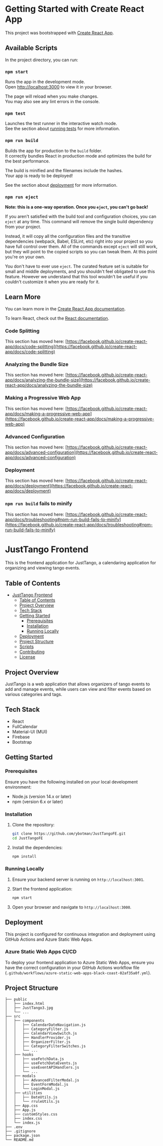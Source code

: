 # Getting Started with Create React App

This project was bootstrapped with [Create React App](https://github.com/facebook/create-react-app).

## Available Scripts

In the project directory, you can run:

### `npm start`

Runs the app in the development mode.\
Open [http://localhost:3000](http://localhost:3000) to view it in your browser.

The page will reload when you make changes.\
You may also see any lint errors in the console.

### `npm test`

Launches the test runner in the interactive watch mode.\
See the section about [running tests](https://facebook.github.io/create-react-app/docs/running-tests) for more information.

### `npm run build`

Builds the app for production to the `build` folder.\
It correctly bundles React in production mode and optimizes the build for the best performance.

The build is minified and the filenames include the hashes.\
Your app is ready to be deployed!

See the section about [deployment](https://facebook.github.io/create-react-app/docs/deployment) for more information.

### `npm run eject`

**Note: this is a one-way operation. Once you `eject`, you can't go back!**

If you aren't satisfied with the build tool and configuration choices, you can `eject` at any time. This command will remove the single build dependency from your project.

Instead, it will copy all the configuration files and the transitive dependencies (webpack, Babel, ESLint, etc) right into your project so you have full control over them. All of the commands except `eject` will still work, but they will point to the copied scripts so you can tweak them. At this point you're on your own.

You don't have to ever use `eject`. The curated feature set is suitable for small and middle deployments, and you shouldn't feel obligated to use this feature. However we understand that this tool wouldn't be useful if you couldn't customize it when you are ready for it.

## Learn More

You can learn more in the [Create React App documentation](https://facebook.github.io/create-react-app/docs/getting-started).

To learn React, check out the [React documentation](https://reactjs.org/).

### Code Splitting

This section has moved here: [https://facebook.github.io/create-react-app/docs/code-splitting](https://facebook.github.io/create-react-app/docs/code-splitting)

### Analyzing the Bundle Size

This section has moved here: [https://facebook.github.io/create-react-app/docs/analyzing-the-bundle-size](https://facebook.github.io/create-react-app/docs/analyzing-the-bundle-size)

### Making a Progressive Web App

This section has moved here: [https://facebook.github.io/create-react-app/docs/making-a-progressive-web-app](https://facebook.github.io/create-react-app/docs/making-a-progressive-web-app)

### Advanced Configuration

This section has moved here: [https://facebook.github.io/create-react-app/docs/advanced-configuration](https://facebook.github.io/create-react-app/docs/advanced-configuration)

### Deployment

This section has moved here: [https://facebook.github.io/create-react-app/docs/deployment](https://facebook.github.io/create-react-app/docs/deployment)

### `npm run build` fails to minify

This section has moved here: [https://facebook.github.io/create-react-app/docs/troubleshooting#npm-run-build-fails-to-minify](https://facebook.github.io/create-react-app/docs/troubleshooting#npm-run-build-fails-to-minify)


# JustTango Frontend

This is the frontend application for JustTango, a calendaring application for organizing and viewing tango events.

## Table of Contents

- [JustTango Frontend](#justtango-frontend)
  - [Table of Contents](#table-of-contents)
  - [Project Overview](#project-overview)
  - [Tech Stack](#tech-stack)
  - [Getting Started](#getting-started)
    - [Prerequisites](#prerequisites)
    - [Installation](#installation)
    - [Running Locally](#running-locally)
  - [Deployment](#deployment)
  - [Project Structure](#project-structure)
  - [Scripts](#scripts)
  - [Contributing](#contributing)
  - [License](#license)

## Project Overview

JustTango is a web application that allows organizers of tango events to add and manage events, while users can view and filter events based on various categories and tags.

## Tech Stack

- React
- FullCalendar
- Material-UI (MUI)
- Firebase
- Bootstrap

## Getting Started

### Prerequisites

Ensure you have the following installed on your local development environment:

- Node.js (version 14.x or later)
- npm (version 6.x or later)

### Installation

1. Clone the repository:
    ```bash
    git clone https://github.com/ybotman/JustTangoFE.git
    cd JustTangoFE
    ```

2. Install the dependencies:
    ```bash
    npm install
    ```

### Running Locally

1. Ensure your backend server is running on `http://localhost:3001`.

2. Start the frontend application:
    ```bash
    npm start
    ```

3. Open your browser and navigate to `http://localhost:3000`.

## Deployment

This project is configured for continuous integration and deployment using GitHub Actions and Azure Static Web Apps.

### Azure Static Web Apps CI/CD

To deploy your frontend application to Azure Static Web Apps, ensure you have the correct configuration in your GitHub Actions workflow file (`.github/workflows/azure-static-web-apps-black-coast-02af35a0f.yml`).

## Project Structure

```plaintext
├── public
│   ├── index.html
│   ├── JustTango3.jpg
│   └── ...
├── src
│   ├── components
│   │   ├── CalendarDateNavigation.js
│   │   ├── CategoryFilter.js
│   │   ├── CalendarViewSwitch.js
│   │   ├── HandlerProvider.js
│   │   ├── OrganizerFilter.js
│   │   ├── CategoryFilterSwitches.js
│   │   └── ...
│   ├── hooks
│   │   ├── useFetchData.js
│   │   ├── useFetchDataEvents.js
│   │   ├── useEventAPIHandlers.js
│   │   └── ...
│   ├── modals
│   │   ├── AdvancedFilterModal.js
│   │   ├── EventFormModal.js
│   │   └── LoginModal.js
│   ├── utilities
│   │   ├── DateUtils.js
│   │   └── rruleUtils.js
│   ├── App.css
│   ├── App.js
│   ├── customStyles.css
│   ├── index.css
│   └── index.js
├── .env
├── .gitignore
├── package.json
└── README.md